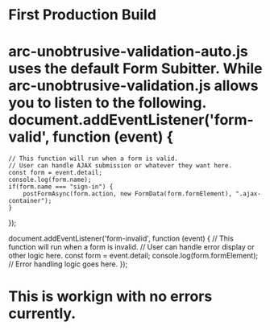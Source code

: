 # First Production Build
# arc-unobtrusive-validation-auto.js uses the default Form Subitter. While arc-unobtrusive-validation.js allows you to listen to the following. document.addEventListener('form-valid', function (event) {
    // This function will run when a form is valid.
    // User can handle AJAX submission or whatever they want here.
    const form = event.detail;
    console.log(form.name);
    if(form.name === "sign-in") {
        postFormAsync(form.action, new FormData(form.formElement), ".ajax-container");
    }
});

document.addEventListener('form-invalid', function (event) {
    // This function will run when a form is invalid.
    // User can handle error display or other logic here.
    const form = event.detail;
    console.log(form.formElement);
    // Error handling logic goes here.
});
# This is workign with no errors currently.
